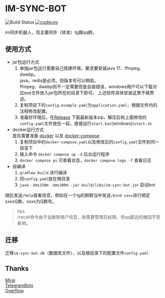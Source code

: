 # IM-SYNC-BOT

![Build Status](https://github.com/KurenaiRyu/im-sync-bot/actions/workflows/build.yml/badge.svg?branch=dev)
[![codecov](https://codecov.io/gh/KurenaiRyu/im-sync-bot/branch/dev/graph/badge.svg)](https://github.com/KurenaiRyu/im-sync-bot/tree/dev)

im同步机器人，现主要同步（转发）tg跟qq群。

## 使用方式
- jar包运行方式  
  1. 单独jar包运行需要自己搭建环境，要求要安装java 17、ffmpeg、dwebp。  
  java，redis是必须，但版本号可以稍低。  
  ffmpeg、dwebp则不一定需要但是会报错误，windows用户可以下载对应exe文件放入jar包所在的目录下即可。
  上述软件具体安装这里不做赘述。
  2. 复制项目下的`config.example.yaml`为`application.yaml`，根据文件内的注释修改配置。
  3. 准备好环境后，在[Release](https://github.com/KurenaiRyu/im-sync-bot/releases)
       下载最新版本zip，解压后和上面修改的`config.yaml`文件放在一起，直接运行`start.bat`(windows)/`start.sh`
- docker运行方式  
  首先需要准备 [docker](https://docs.docker.com/get-docker/)
  以及 [docker-compose](https://docs.docker.com/compose/install/)
    1. 复制项目中的`docker-compose.yaml`以及修改后的`config.yaml`文件到同一目录下
    2. 输入命令 `docker compose up -d` 后台运行程序
    3. `docker compose ps` 可查看状态，`docker compose logs -f` 查看日志 
- 自编译
  1. `gradlew build` 进行编译
  2. 将`config.yaml`放在根目录 
  3. `java -Xms150m -Xmx300m -jar build/libs/im-sync-bot.jar` 启动bot

随后发送`/help`查看信息，例如在一个tg的群聊当中发送`/bind xxxx`进行绑定xxxxQ群，xxxx为Q群号。
> tips  
> /recall命令由于会删除用户信息，故需要管理员权限，但qq那边的撤回不受影响。

## 迁移

迁移`im-sync-bot.db`（数据库文件），以及根目录下的配置文件`config.yaml`

## Thanks

[Mirai](https://github.com/mamoe/mirai)  
[TelegramBots](https://github.com/rubenlagus/TelegramBots)  
[Overflow](https://github.com/MrXiaoM/Overflow)
